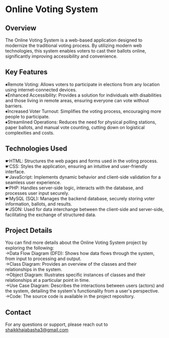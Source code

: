 # Online Voting System

## Overview
The Online Voting System is a web-based application designed to modernize the traditional voting process. By utilizing modern web technologies, this system enables voters to cast their ballots online, significantly improving accessibility and convenience.

##  Key Features
&diams;Remote Voting: Allows voters to participate in elections from any location using internet-connected devices.</br>
&diams;Enhanced Accessibility: Provides a solution for individuals with disabilities and those living in remote areas, ensuring everyone can vote without barriers.</br>
&diams;Increased Voter Turnout: Simplifies the voting process, encouraging more people to participate.</br>
&diams;Streamlined Operations: Reduces the need for physical polling stations, paper ballots, and manual vote counting, cutting down on logistical complexities and costs.

## Technologies Used
&#9755;HTML: Structures the web pages and forms used in the voting process.</br>
&#9755;CSS: Styles the application, ensuring an intuitive and user-friendly interface.</br>
&#9755;JavaScript: Implements dynamic behavior and client-side validation for a seamless user experience.</br>
&#9755;PHP: Handles server-side logic, interacts with the database, and processes user input securely.</br>
&#9755;MySQL (SQL): Manages the backend database, securely storing voter information, ballots, and results.</br>
&#9755;JSON: Used for data interchange between the client-side and server-side, facilitating the exchange of structured data.


## Project Details
You can find more details about the Online Voting System project by exploring the following:</br>
&rarr;Data Flow Diagram (DFD): Shows how data flows through the system, from input to processing and output.</br>
&rarr;Class Diagram: Provides an overview of the classes and their relationships in the system.</br>
&rarr;Object Diagram: Illustrates specific instances of classes and their relationships at a particular point in time.</br>
&rarr;Use Case Diagram: Describes the interactions between users (actors) and the system, detailing the system's functionality from a user's perspective.</br>
&rarr;Code: The source code is available in the project repository.</br>

## Contact
For any questions or support, please reach out to shaikkhajabasha3@gmail.com
